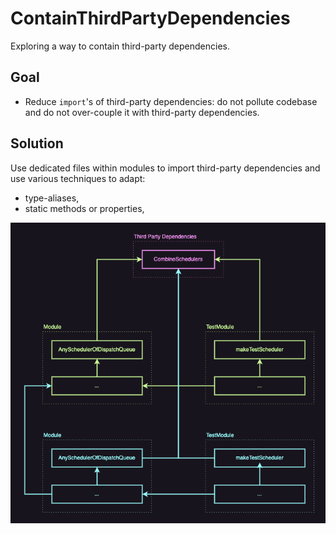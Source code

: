 # ContainThirdPartyDependencies

Exploring a way to contain third-party dependencies.

## Goal

- Reduce `import`'s of third-party dependencies: do not pollute codebase and do not over-couple it with third-party dependencies.


## Solution

Use dedicated files within modules to import third-party dependencies and use various techniques to adapt:

- type-aliases,
- static methods or properties,

![diagram](./Docs/Diagram.drawio.png)

